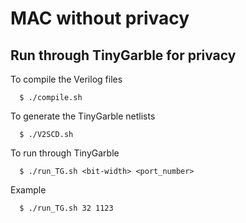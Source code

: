 MAC without privacy
=======
## Run through TinyGarble for privacy

To compile the Verilog files 
```
  $ ./compile.sh
```

To generate the TinyGarble netlists
```
  $ ./V2SCD.sh
```

To run through TinyGarble
```
  $ ./run_TG.sh <bit-width> <port_number>
```
Example
```
  $ ./run_TG.sh 32 1123
```
